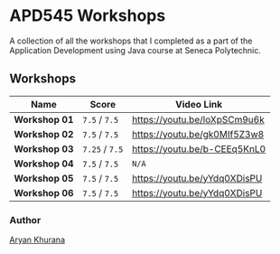 # APD545 Workshops

A collection of all the workshops that I completed as a part of the Application Development using Java course at Seneca Polytechnic.

## Workshops

|Name|Score|Video Link|
|---|---|---|
|**Workshop 01**|`7.5` / `7.5`|https://youtu.be/loXpSCm9u6k|
|**Workshop 02**|`7.5` / `7.5`|https://youtu.be/gk0MIf5Z3w8|
|**Workshop 03**|`7.25` / `7.5`|https://youtu.be/b-CEEq5KnL0|
|**Workshop 04**|`7.5` / `7.5`|`N/A`|
|**Workshop 05**|`7.5` / `7.5`|https://youtu.be/yYdq0XDisPU|
|**Workshop 06**|`7.5` / `7.5`|https://youtu.be/yYdq0XDisPU|

### Author
[Aryan Khurana](https://github.com/AryanK1511)
